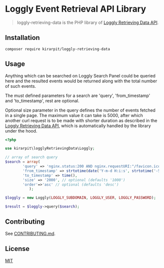 # Loggly Event Retrieval API Library
> loggly-retrieving-data is the PHP library of [Loggly Retrieving Data API](https://www.loggly.com/docs/api-retrieving-data/).

## Installation
`composer require kirarpit/loggly-retrieving-data`

## Usage
Anything which can be searched on Loggly Search Panel could be queried here and the resulted events would be returned along with the total number of such events.

The must defined parameters for a search are 'query', 'from_timestamp' and 'to_timestamp', rest are optional.

Optional size parameter in the query defines the number of events fetched in a single page. The maximum value it can take is 5000, after which another curl request is to be made with shorter duration as described in the [Loggly Retrieving Data API](https://www.loggly.com/docs/api-retrieving-data/), which is automatically handled by the library under the hood.

```php
<?php

use kirarpit\logglyRetrievingData\Loggly;

// array of search query
$search = array(
		'query' => 'nginx.status:200 AND nginx.requestURI:"/favicon.ico"',
		'from_timestamp' => strtotime(date('Y-m-d H:i:s', strtotime('-5 minutes'))),
		'to_timestamp' => time(),
		'size' => '2000', // optional (defaults '1000')
		'order'=>'asc' // optional (defaults 'desc')
	       );

$loggly = new Loggly(LOGGLY_SUBDOMAIN, LOGGLY_USER, LOGGLY_PASSWORD);

$result = $loggly->query($search);
```
## Contributing
See [CONTRIBUTING.md](https://github.com/kirarpit/loggly-retrieving-data/blob/master/CONTRIBUTING.md).

## License
[MIT](https://github.com/kirarpit/loggly-retrieving-data/blob/master/LICENSE)
